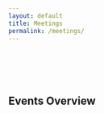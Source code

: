 ```yaml
---
layout: default
title: Meetings
permalink: /meetings/
---
```


<div class="parallax header-stick bottommargin-lg dark"
    style="padding: 60px 0; background-image: url('{{ '/images/parallax/calendar.jpg' | prepend: site.baseurl | prepend: site.url}}'); height: auto;"
    data-bottom-top="background-position:0px 0px;" data-top-bottom="background-position:0px -500px;">
    <div class="container clearfix">
        <div class="events-calendar">
            <div class="events-calendar-header clearfix">
                <h2>Events Overview</h2>
                <h3 class="calendar-month-year">
                    <span id="calendar-month" class="calendar-month"></span>
                    <span id="calendar-year" class="calendar-year"></span>
                    <nav>
                        <span id="calendar-prev" class="calendar-prev"><i class="icon-chevron-left"></i></span>
                        <span id="calendar-next" class="calendar-next"><i class="icon-chevron-right"></i></span>
                        <span id="calendar-current" class="calendar-current" title="Got to current date"><i
                                class="icon-reload"></i></span>
                    </nav>
                </h3>
            </div>
            <div id="calendar" class="fc-calendar-container"></div>
        </div>
    </div>
</div>